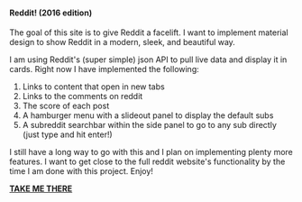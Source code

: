 

<h4>Reddit! (2016 edition)</h4>

<p>The goal of this site is to give Reddit a facelift. 
I want to implement material design to show Reddit in a modern, sleek, and beautiful way.</p>
<p>I am using Reddit's (super simple) json API to pull live data and display it in cards. Right now I have implemented the following:</p>
  <ol>
    <li>Links to content that open in new tabs</li>
    <li>Links to the comments on reddit</li>
    <li>The score of each post</li>
    <li>A hamburger menu with a slideout panel to display the default subs</li>
    <li>A subreddit searchbar within the side panel to go to any sub directly (just type and hit enter!)</li>
  </ol>
<p>I still have a long way to go with this and I plan on implementing plenty more features. I want to get close to the full reddit website's functionality by the time I am done with this project. Enjoy!</p>

<a href="http://cltnwd.github.io"><b>TAKE ME THERE</b></a>
